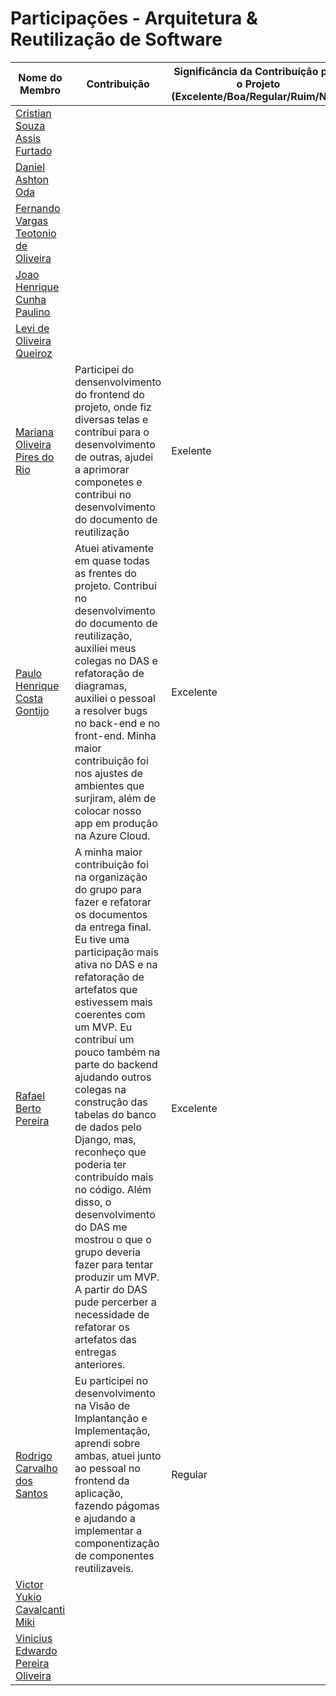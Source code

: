 # Participações - Arquitetura & Reutilização de Software

| Nome do Membro                                                        | Contribuição                                                                                                                                                                                                                                                                                                                                                                                                                                                                                                                                                                                                                           | Significância da Contribuição para o Projeto (Excelente/Boa/Regular/Ruim/Nula) |
|-----------------------------------------------------------------------|----------------------------------------------------------------------------------------------------------------------------------------------------------------------------------------------------------------------------------------------------------------------------------------------------------------------------------------------------------------------------------------------------------------------------------------------------------------------------------------------------------------------------------------------------------------------------------------------------------------------------------------|--------------------------------------------------------------------------------|
| [Cristian Souza Assis Furtado](https://github.com/csafurtado)         |                                                                                                                                                                                                                                                                                                                                                                                                                                                                                                                                                                                                                                        |                                                                                |
| [Daniel Ashton Oda](https://github.com/danieloda)                     |                                                                                                                                                                                                                                                                                                                                                                                                                                                                                                                                                                                                                                        |                                                                                |
| [Fernando Vargas Teotonio de Oliveira](https://github.com/SFernandoS) |                                                                                                                                                                                                                                                                                                                                                                                                                                                                                                                                                                                                                                        |                                                                                |
| [Joao Henrique Cunha Paulino](https://github.com/JoaoHenrique12)      |                                                                                                                                                                                                                                                                                                                                                                                                                                                                                                                                                                                                                                        |                                                                                |
| [Levi de Oliveira Queiroz](https://github.com/LeviQ27)                |                                                                                                                                                                                                                                                                                                                                                                                                                                                                                                                                                                                                                                        | 
| [Mariana Oliveira Pires do Rio](https://github.com/MarianaPRio)       |Participei do densenvolvimento do frontend do projeto, onde fiz diversas telas e contribui para o desenvolvimento de outras, ajudei a aprimorar componetes e contribui no desenvolvimento do documento de reutilização| Exelente |
| [Paulo Henrique Costa Gontijo](https://github.com/paulohgontijoo)     | Atuei ativamente em quase todas as frentes do projeto. Contribui no desenvolvimento do documento de reutilização, auxiliei meus colegas no DAS e refatoração de diagramas, auxiliei o pessoal a resolver bugs no back-end e no front-end. Minha maior contribuição foi nos ajustes de ambientes que surjiram, além de colocar nosso app em produção na Azure Cloud.| Excelente|
| [Rafael Berto Pereira](https://github.com/RafaelBP02)                 | A minha maior contribuição foi na organização do grupo para fazer e refatorar os documentos da entrega final. Eu tive uma participação mais ativa no DAS e na refatoração de artefatos que estivessem mais coerentes com um MVP. Eu contribuí um pouco também na parte do backend ajudando outros colegas na construção das tabelas do banco de dados pelo Django, mas, reconheço que poderia ter contribuído mais no código. Além disso, o desenvolvimento do DAS me mostrou o que o grupo deveria fazer para tentar produzir um MVP. A partir do DAS pude percerber a necessidade de refatorar os artefatos das entregas anteriores. | Excelente|
| [Rodrigo Carvalho dos Santos](https://github.com/Rocsantos)           | Eu participei no desenvolvimento na Visão de Implantanção e Implementação, aprendi sobre ambas, atuei junto ao pessoal no frontend da aplicação, fazendo págomas e ajudando a implementar a componentização de componentes reutilizaveis. | Regular |
| [Victor Yukio Cavalcanti Miki](https://github.com/yukioz)             |                                                                                                                                                                                                                                                                                                                                                                                                                                                                                                                                                                                                                                        |                                                                                |
| [Vinicius Edwardo Pereira Oliveira](https://github.com/viniciused26)  |                                                                                                                                                                                                                                                                                                                                                                                                                                                                                                                                                                                                                                        |                                                                                |
